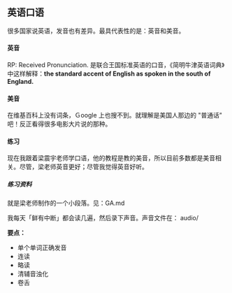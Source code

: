 ## 英语口语

很多国家说英语，发音也有差异。最具代表性的是：英音和美音。

#### 英音

RP: Received Pronunciation. 是联合王国标准英语的口音，《简明牛津英语词典》中这样解释：**the standard accent of English as spoken in the south of England.**



#### 美音

在维基百科上没有词条，Ｇoogle 上也搜不到。就理解是美国人那边的 "普通话" 吧！反正看得很多电影大片说的那种。



#### 练习

现在我跟着梁震宇老师学口语，他的教程是教的美音，所以目前多数都是美音相关。尽管，梁老师英音更好；尽管我觉得英音好听。

##### 练习资料

就是梁老师制作的一个小段落。见：GA.md 

我每天「鲜有中断」都会读几遍，然后录下声音。声音文件在： audio/

**要点：**

* 单个单词正确发音
* 连读
* 略读
* 清辅音浊化
* 卷舌